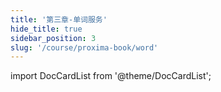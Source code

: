```yaml
---
title: '第三章-单词服务'
hide_title: true
sidebar_position: 3
slug: '/course/proxima-book/word'
---
```


import DocCardList from '@theme/DocCardList';

<DocCardList />










